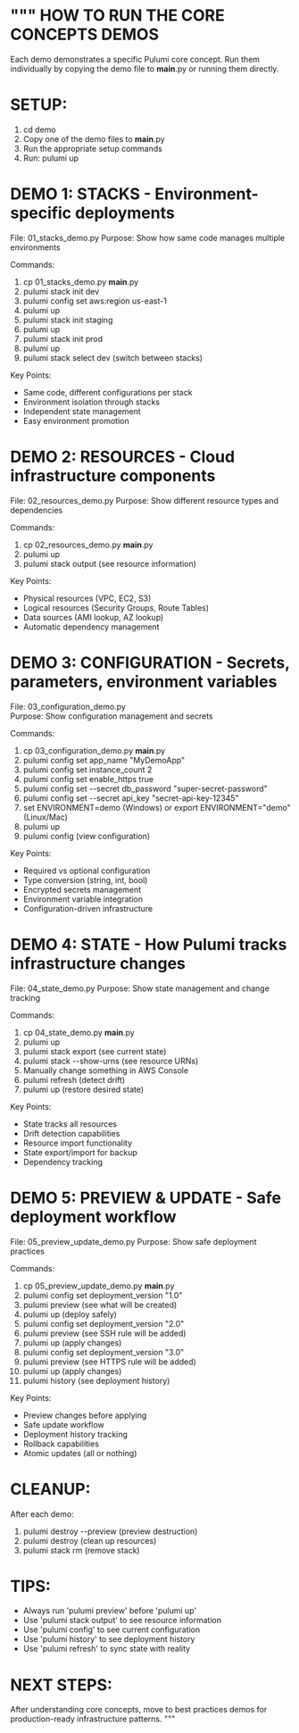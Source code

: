 """
HOW TO RUN THE CORE CONCEPTS DEMOS
==================================

Each demo demonstrates a specific Pulumi core concept. Run them individually
by copying the demo file to __main__.py or running them directly.

SETUP:
======
1. cd demo
2. Copy one of the demo files to __main__.py
3. Run the appropriate setup commands
4. Run: pulumi up

DEMO 1: STACKS - Environment-specific deployments
=================================================
File: 01_stacks_demo.py
Purpose: Show how same code manages multiple environments

Commands:
1. cp 01_stacks_demo.py __main__.py
2. pulumi stack init dev
3. pulumi config set aws:region us-east-1  
4. pulumi up
5. pulumi stack init staging
6. pulumi up
7. pulumi stack init prod  
8. pulumi up
9. pulumi stack select dev (switch between stacks)

Key Points:
- Same code, different configurations per stack
- Environment isolation through stacks
- Independent state management
- Easy environment promotion

DEMO 2: RESOURCES - Cloud infrastructure components
===================================================  
File: 02_resources_demo.py
Purpose: Show different resource types and dependencies

Commands:
1. cp 02_resources_demo.py __main__.py
2. pulumi up
3. pulumi stack output (see resource information)

Key Points:
- Physical resources (VPC, EC2, S3)
- Logical resources (Security Groups, Route Tables)
- Data sources (AMI lookup, AZ lookup)
- Automatic dependency management

DEMO 3: CONFIGURATION - Secrets, parameters, environment variables
==================================================================
File: 03_configuration_demo.py  
Purpose: Show configuration management and secrets

Commands:
1. cp 03_configuration_demo.py __main__.py
2. pulumi config set app_name "MyDemoApp"
3. pulumi config set instance_count 2
4. pulumi config set enable_https true
5. pulumi config set --secret db_password "super-secret-password"
6. pulumi config set --secret api_key "secret-api-key-12345"  
7. set ENVIRONMENT=demo (Windows) or export ENVIRONMENT="demo" (Linux/Mac)
8. pulumi up
9. pulumi config (view configuration)

Key Points:
- Required vs optional configuration
- Type conversion (string, int, bool)
- Encrypted secrets management
- Environment variable integration
- Configuration-driven infrastructure

DEMO 4: STATE - How Pulumi tracks infrastructure changes
========================================================
File: 04_state_demo.py
Purpose: Show state management and change tracking

Commands:
1. cp 04_state_demo.py __main__.py
2. pulumi up
3. pulumi stack export (see current state)
4. pulumi stack --show-urns (see resource URNs)
5. Manually change something in AWS Console
6. pulumi refresh (detect drift)
7. pulumi up (restore desired state)

Key Points:
- State tracks all resources
- Drift detection capabilities  
- Resource import functionality
- State export/import for backup
- Dependency tracking

DEMO 5: PREVIEW & UPDATE - Safe deployment workflow
===================================================
File: 05_preview_update_demo.py
Purpose: Show safe deployment practices

Commands:
1. cp 05_preview_update_demo.py __main__.py
2. pulumi config set deployment_version "1.0"
3. pulumi preview (see what will be created)
4. pulumi up (deploy safely)
5. pulumi config set deployment_version "2.0"  
6. pulumi preview (see SSH rule will be added)
7. pulumi up (apply changes)
8. pulumi config set deployment_version "3.0"
9. pulumi preview (see HTTPS rule will be added)
10. pulumi up (apply changes)
11. pulumi history (see deployment history)

Key Points:
- Preview changes before applying
- Safe update workflow
- Deployment history tracking
- Rollback capabilities
- Atomic updates (all or nothing)

CLEANUP:
========
After each demo:
1. pulumi destroy --preview (preview destruction)
2. pulumi destroy (clean up resources)
3. pulumi stack rm <stack-name> (remove stack)

TIPS:
=====
- Always run 'pulumi preview' before 'pulumi up'
- Use 'pulumi stack output' to see resource information
- Use 'pulumi config' to see current configuration
- Use 'pulumi history' to see deployment history
- Use 'pulumi refresh' to sync state with reality

NEXT STEPS:
===========
After understanding core concepts, move to best practices demos
for production-ready infrastructure patterns.
"""